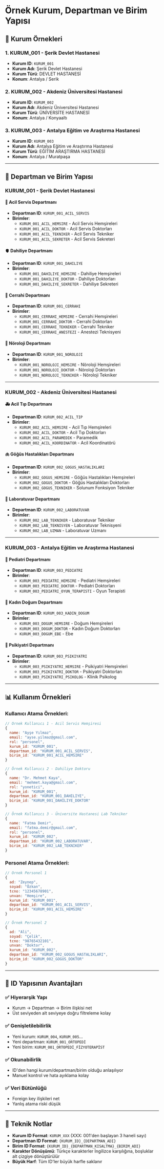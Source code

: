 # Örnek Kurum, Departman ve Birim Yapısı

## 🏥 Kurum Örnekleri

### 1. KURUM_001 - Şerik Devlet Hastanesi
- **Kurum ID**: `KURUM_001`
- **Kurum Adı**: Şerik Devlet Hastanesi
- **Kurum Türü**: DEVLET HASTANESİ
- **Konum**: Antalya / Serik

### 2. KURUM_002 - Akdeniz Üniversitesi Hastanesi
- **Kurum ID**: `KURUM_002`
- **Kurum Adı**: Akdeniz Üniversitesi Hastanesi
- **Kurum Türü**: ÜNİVERSİTE HASTANESİ
- **Konum**: Antalya / Konyaaltı

### 3. KURUM_003 - Antalya Eğitim ve Araştırma Hastanesi
- **Kurum ID**: `KURUM_003`
- **Kurum Adı**: Antalya Eğitim ve Araştırma Hastanesi
- **Kurum Türü**: EĞİTİM ARAŞTIRMA HASTANESİ
- **Konum**: Antalya / Muratpaşa

---

## 🏢 Departman ve Birim Yapısı

### KURUM_001 - Şerik Devlet Hastanesi

#### 📍 Acil Servis Departmanı
- **Departman ID**: `KURUM_001_ACIL_SERVIS`
- **Birimler**:
  - `KURUM_001_ACIL_HEMSIRE` - Acil Servis Hemşireleri
  - `KURUM_001_ACIL_DOKTOR` - Acil Servis Doktorları
  - `KURUM_001_ACIL_TEKNIKER` - Acil Servis Tekniker
  - `KURUM_001_ACIL_SEKRETER` - Acil Servis Sekreteri

#### 🫀 Dahiliye Departmanı
- **Departman ID**: `KURUM_001_DAHILIYE`
- **Birimler**:
  - `KURUM_001_DAHILIYE_HEMSIRE` - Dahiliye Hemşireleri
  - `KURUM_001_DAHILIYE_DOKTOR` - Dahiliye Doktorları
  - `KURUM_001_DAHILIYE_SEKRETER` - Dahiliye Sekreteri

#### 🔪 Cerrahi Departmanı
- **Departman ID**: `KURUM_001_CERRAHI`
- **Birimler**:
  - `KURUM_001_CERRAHI_HEMSIRE` - Cerrahi Hemşireleri
  - `KURUM_001_CERRAHI_DOKTOR` - Cerrahi Doktorları
  - `KURUM_001_CERRAHI_TEKNIKER` - Cerrahi Tekniker
  - `KURUM_001_CERRAHI_ANESTEZI` - Anestezi Teknisyeni

#### 🧠 Nöroloji Departmanı
- **Departman ID**: `KURUM_001_NOROLOJI`
- **Birimler**:
  - `KURUM_001_NOROLOJI_HEMSIRE` - Nöroloji Hemşireleri
  - `KURUM_001_NOROLOJI_DOKTOR` - Nöroloji Doktorları
  - `KURUM_001_NOROLOJI_TEKNIKER` - Nöroloji Tekniker

---

### KURUM_002 - Akdeniz Üniversitesi Hastanesi

#### 🚑 Acil Tıp Departmanı
- **Departman ID**: `KURUM_002_ACIL_TIP`
- **Birimler**:
  - `KURUM_002_ACIL_HEMSIRE` - Acil Tıp Hemşireleri
  - `KURUM_002_ACIL_DOKTOR` - Acil Tıp Doktorları
  - `KURUM_002_ACIL_PARAMEDIK` - Paramedik
  - `KURUM_002_ACIL_KOORDINATOR` - Acil Koordinatörü

#### 🫁 Göğüs Hastalıkları Departmanı
- **Departman ID**: `KURUM_002_GOGUS_HASTALIKLARI`
- **Birimler**:
  - `KURUM_002_GOGUS_HEMSIRE` - Göğüs Hastalıkları Hemşireleri
  - `KURUM_002_GOGUS_DOKTOR` - Göğüs Hastalıkları Doktorları
  - `KURUM_002_GOGUS_TEKNIKER` - Solunum Fonksiyon Tekniker

#### 🧪 Laboratuvar Departmanı
- **Departman ID**: `KURUM_002_LABORATUVAR`
- **Birimler**:
  - `KURUM_002_LAB_TEKNIKER` - Laboratuvar Tekniker
  - `KURUM_002_LAB_TEKNISYEN` - Laboratuvar Teknisyeni
  - `KURUM_002_LAB_UZMAN` - Laboratuvar Uzmanı

---

### KURUM_003 - Antalya Eğitim ve Araştırma Hastanesi

#### 👶 Pediatri Departmanı
- **Departman ID**: `KURUM_003_PEDIATRI`
- **Birimler**:
  - `KURUM_003_PEDIATRI_HEMSIRE` - Pediatri Hemşireleri
  - `KURUM_003_PEDIATRI_DOKTOR` - Pediatri Doktorları
  - `KURUM_003_PEDIATRI_OYUN_TERAPISTI` - Oyun Terapisti

#### 🤱 Kadın Doğum Departmanı
- **Departman ID**: `KURUM_003_KADIN_DOGUM`
- **Birimler**:
  - `KURUM_003_DOGUM_HEMSIRE` - Doğum Hemşireleri
  - `KURUM_003_DOGUM_DOKTOR` - Kadın Doğum Doktorları
  - `KURUM_003_DOGUM_EBE` - Ebe

#### 🧠 Psikiyatri Departmanı
- **Departman ID**: `KURUM_003_PSIKIYATRI`
- **Birimler**:
  - `KURUM_003_PSIKIYATRI_HEMSIRE` - Psikiyatri Hemşireleri
  - `KURUM_003_PSIKIYATRI_DOKTOR` - Psikiyatri Doktorları
  - `KURUM_003_PSIKIYATRI_PSIKOLOG` - Klinik Psikolog

---

## 📊 Kullanım Örnekleri

### Kullanıcı Atama Örnekleri:

```javascript
// Örnek Kullanıcı 1 - Acil Servis Hemşiresi
{
  name: "Ayşe Yılmaz",
  email: "ayse.yilmaz@gmail.com",
  rol: "personel",
  kurum_id: "KURUM_001",
  departman_id: "KURUM_001_ACIL_SERVIS", 
  birim_id: "KURUM_001_ACIL_HEMSIRE"
}

// Örnek Kullanıcı 2 - Dahiliye Doktoru
{
  name: "Dr. Mehmet Kaya",
  email: "mehmet.kaya@gmail.com", 
  rol: "yonetici",
  kurum_id: "KURUM_001",
  departman_id: "KURUM_001_DAHILIYE",
  birim_id: "KURUM_001_DAHILIYE_DOKTOR"
}

// Örnek Kullanıcı 3 - Üniversite Hastanesi Lab Tekniker
{
  name: "Fatma Demir",
  email: "fatma.demir@gmail.com",
  rol: "personel", 
  kurum_id: "KURUM_002",
  departman_id: "KURUM_002_LABORATUVAR",
  birim_id: "KURUM_002_LAB_TEKNIKER"
}
```

### Personel Atama Örnekleri:

```javascript
// Örnek Personel 1
{
  ad: "Zeynep",
  soyad: "Özkan", 
  tcno: "12345678901",
  unvan: "Hemşire",
  kurum_id: "KURUM_001",
  departman_id: "KURUM_001_ACIL_SERVIS",
  birim_id: "KURUM_001_ACIL_HEMSIRE"
}

// Örnek Personel 2  
{
  ad: "Ali",
  soyad: "Çelik",
  tcno: "98765432101", 
  unvan: "Doktor",
  kurum_id: "KURUM_002",
  departman_id: "KURUM_002_GOGUS_HASTALIKLARI",
  birim_id: "KURUM_002_GOGUS_DOKTOR"
}
```

---

## 🎯 ID Yapısının Avantajları

### ✅ Hiyerarşik Yapı
- Kurum → Departman → Birim ilişkisi net
- Üst seviyeden alt seviyeye doğru filtreleme kolay

### ✅ Genişletilebilirlik
- Yeni kurum: `KURUM_004`, `KURUM_005`...
- Yeni departman: `KURUM_001_ORTOPEDİ`
- Yeni birim: `KURUM_001_ORTOPEDİ_FİZYOTERAPİST`

### ✅ Okunabilirlik
- ID'den hangi kurum/departman/birim olduğu anlaşılıyor
- Manuel kontrol ve hata ayıklama kolay

### ✅ Veri Bütünlüğü
- Foreign key ilişkileri net
- Yanlış atama riski düşük

---

## 🔧 Teknik Notlar

- **Kurum ID Format**: `KURUM_XXX` (XXX: 001'den başlayan 3 haneli sayı)
- **Departman ID Format**: `{KURUM_ID}_{DEPARTMAN_ADI}`
- **Birim ID Format**: `{KURUM_ID}_{DEPARTMAN_KISALTMA}_{BIRIM_ADI}`
- **Karakter Dönüşümü**: Türkçe karakterler İngilizce karşılığına, boşluklar alt çizgiye dönüştürülür
- **Büyük Harf**: Tüm ID'ler büyük harfle saklanır 
